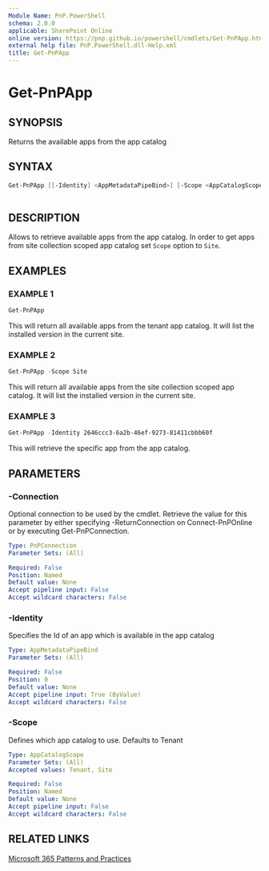 ```yaml
---
Module Name: PnP.PowerShell
schema: 2.0.0
applicable: SharePoint Online
online version: https://pnp.github.io/powershell/cmdlets/Get-PnPApp.html
external help file: PnP.PowerShell.dll-Help.xml
title: Get-PnPApp
---
```

  
# Get-PnPApp

## SYNOPSIS
Returns the available apps from the app catalog

## SYNTAX

```powershell
Get-PnPApp [[-Identity] <AppMetadataPipeBind>] [-Scope <AppCatalogScope>] [-Connection <PnPConnection>]
 
```

## DESCRIPTION

Allows to retrieve available apps from the app catalog. In order to get apps from site collection scoped app catalog set `Scope` option to `Site`.

## EXAMPLES

### EXAMPLE 1
```powershell
Get-PnPApp
```

This will return all available apps from the tenant app catalog. It will list the installed version in the current site.

### EXAMPLE 2
```powershell
Get-PnPApp -Scope Site
```

This will return all available apps from the site collection scoped app catalog. It will list the installed version in the current site.

### EXAMPLE 3
```powershell
Get-PnPApp -Identity 2646ccc3-6a2b-46ef-9273-81411cbbb60f
```

This will retrieve the specific app from the app catalog.

## PARAMETERS

### -Connection
Optional connection to be used by the cmdlet. Retrieve the value for this parameter by either specifying -ReturnConnection on Connect-PnPOnline or by executing Get-PnPConnection.

```yaml
Type: PnPConnection
Parameter Sets: (All)

Required: False
Position: Named
Default value: None
Accept pipeline input: False
Accept wildcard characters: False
```

### -Identity
Specifies the Id of an app which is available in the app catalog

```yaml
Type: AppMetadataPipeBind
Parameter Sets: (All)

Required: False
Position: 0
Default value: None
Accept pipeline input: True (ByValue)
Accept wildcard characters: False
```

### -Scope
Defines which app catalog to use. Defaults to Tenant

```yaml
Type: AppCatalogScope
Parameter Sets: (All)
Accepted values: Tenant, Site

Required: False
Position: Named
Default value: None
Accept pipeline input: False
Accept wildcard characters: False
```

## RELATED LINKS

[Microsoft 365 Patterns and Practices](https://aka.ms/m365pnp)


